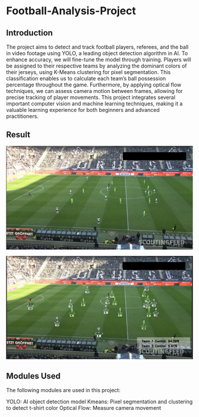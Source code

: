 # Football-Analysis-Project

## Introduction

The project aims to detect and track football players, referees, and the ball in video footage using YOLO, a leading object detection algorithm in AI. To enhance accuracy, we will fine-tune the model through training. Players will be assigned to their respective teams by analyzing the dominant colors of their jerseys, using K-Means clustering for pixel segmentation. This classification enables us to calculate each team’s ball possession percentage throughout the game. Furthermore, by applying optical flow techniques, we can assess camera motion between frames, allowing for precise tracking of player movements. This project integrates several important computer vision and machine learning techniques, making it a valuable learning experience for both beginners and advanced practitioners.

## Result

![Input Frame](https://github.com/ShashankA2004/Football-Analysis-Project/blob/main/2input.jpg?raw=true)

![Input Frame](https://github.com/ShashankA2004/Football-Analysis-Project/blob/main/1input.jpg?raw=true)



## Modules Used

The following modules are used in this project:

YOLO: AI object detection model
Kmeans: Pixel segmentation and clustering to detect t-shirt color
Optical Flow: Measure camera movement
